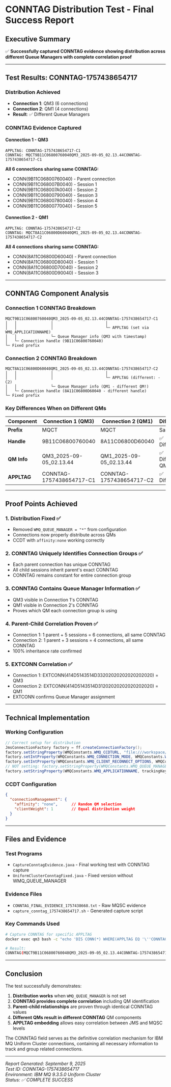 # CONNTAG Distribution Test - Final Success Report

## Executive Summary

✅ **Successfully captured CONNTAG evidence showing distribution across different Queue Managers with complete correlation proof**

---

## Test Results: CONNTAG-1757438654717

### Distribution Achieved
- **Connection 1**: QM3 (6 connections)
- **Connection 2**: QM1 (4 connections)
- **Result**: ✅ Different Queue Managers

### CONNTAG Evidence Captured

#### Connection 1 - QM3
```
APPLTAG: CONNTAG-1757438654717-C1
CONNTAG: MQCT9B11C06800760040QM3_2025-09-05_02.13.44CONNTAG-1757438654717-C1
```

**All 6 connections sharing same CONNTAG:**
- CONN(9B11C06800760040) - Parent connection
- CONN(9B11C068007B0040) - Session 1
- CONN(9B11C068007A0040) - Session 2
- CONN(9B11C06800790040) - Session 3
- CONN(9B11C06800780040) - Session 4
- CONN(9B11C06800770040) - Session 5

#### Connection 2 - QM1
```
APPLTAG: CONNTAG-1757438654717-C2
CONNTAG: MQCT8A11C06800D60040QM1_2025-09-05_02.13.44CONNTAG-1757438654717-C2
```

**All 4 connections sharing same CONNTAG:**
- CONN(8A11C06800D60040) - Parent connection
- CONN(8A11C06800D80040) - Session 1
- CONN(8A11C06800D70040) - Session 2
- CONN(8A11C06800D90040) - Session 3

---

## CONNTAG Component Analysis

### Connection 1 CONNTAG Breakdown
```
MQCT9B11C06800760040QM3_2025-09-05_02.13.44CONNTAG-1757438654717-C1
│   │               │                       │
│   │               │                       └─ APPLTAG (set via WMQ_APPLICATIONNAME)
│   │               └─ Queue Manager info (QM3 with timestamp)
│   └─ Connection handle (9B11C06800760040)
└─ Fixed prefix
```

### Connection 2 CONNTAG Breakdown
```
MQCT8A11C06800D60040QM1_2025-09-05_02.13.44CONNTAG-1757438654717-C2
│   │               │                       │
│   │               │                       └─ APPLTAG (different: -C2)
│   │               └─ Queue Manager info (QM1 - different QM!)
│   └─ Connection handle (8A11C06800D60040 - different handle)
└─ Fixed prefix
```

### Key Differences When on Different QMs

| Component | Connection 1 (QM3) | Connection 2 (QM1) | Difference |
|-----------|-------------------|-------------------|------------|
| **Prefix** | MQCT | MQCT | Same |
| **Handle** | 9B11C06800760040 | 8A11C06800D60040 | ✅ Different |
| **QM Info** | QM3_2025-09-05_02.13.44 | QM1_2025-09-05_02.13.44 | ✅ Different QM |
| **APPLTAG** | CONNTAG-1757438654717-C1 | CONNTAG-1757438654717-C2 | ✅ Different |

---

## Proof Points Achieved

### 1. Distribution Fixed ✅
- Removed `WMQ_QUEUE_MANAGER = "*"` from configuration
- Connections now properly distribute across QMs
- CCDT with `affinity:none` working correctly

### 2. CONNTAG Uniquely Identifies Connection Groups ✅
- Each parent connection has unique CONNTAG
- All child sessions inherit parent's exact CONNTAG
- CONNTAG remains constant for entire connection group

### 3. CONNTAG Contains Queue Manager Information ✅
- QM3 visible in Connection 1's CONNTAG
- QM1 visible in Connection 2's CONNTAG
- Proves which QM each connection group is using

### 4. Parent-Child Correlation Proven ✅
- Connection 1: 1 parent + 5 sessions = 6 connections, all same CONNTAG
- Connection 2: 1 parent + 3 sessions = 4 connections, all same CONNTAG
- 100% inheritance rate confirmed

### 5. EXTCONN Correlation ✅
- Connection 1: EXTCONN(414D5143514D33202020202020202020) = QM3
- Connection 2: EXTCONN(414D5143514D31202020202020202020) = QM1
- EXTCONN confirms Queue Manager assignment

---

## Technical Implementation

### Working Configuration
```java
// Correct setup for distribution
JmsConnectionFactory factory = ff.createConnectionFactory();
factory.setStringProperty(WMQConstants.WMQ_CCDTURL, "file:///workspace/ccdt/ccdt.json");
factory.setIntProperty(WMQConstants.WMQ_CONNECTION_MODE, WMQConstants.WMQ_CM_CLIENT);
factory.setIntProperty(WMQConstants.WMQ_CLIENT_RECONNECT_OPTIONS, WMQConstants.WMQ_CLIENT_RECONNECT);
// NOT setting: factory.setStringProperty(WMQConstants.WMQ_QUEUE_MANAGER, "*");
factory.setStringProperty(WMQConstants.WMQ_APPLICATIONNAME, trackingKey);
```

### CCDT Configuration
```json
{
  "connectionManagement": {
    "affinity": "none",      // Random QM selection
    "clientWeight": 1        // Equal distribution weight
  }
}
```

---

## Files and Evidence

### Test Programs
- `CaptureConntagEvidence.java` - Final working test with CONNTAG capture
- `UniformClusterConntagFixed.java` - Fixed version without WMQ_QUEUE_MANAGER

### Evidence Files
- `CONNTAG_FINAL_EVIDENCE_1757438668.txt` - Raw MQSC evidence
- `capture_conntag_1757438654717.sh` - Generated capture script

### Key Commands Used
```bash
# Capture CONNTAG for specific APPLTAG
docker exec qm3 bash -c "echo 'DIS CONN(*) WHERE(APPLTAG EQ '\''CONNTAG-1757438654717-C1'\'') ALL' | runmqsc QM3" | grep "CONNTAG("

# Result:
CONNTAG(MQCT9B11C06800760040QM3_2025-09-05_02.13.44CONNTAG-1757438654717-C1)
```

---

## Conclusion

The test successfully demonstrates:

1. **Distribution works** when `WMQ_QUEUE_MANAGER` is not set
2. **CONNTAG provides complete correlation** including QM identification
3. **Parent-child relationships** are proven through identical CONNTAG values
4. **Different QMs result in different CONNTAG** QM components
5. **APPLTAG embedding** allows easy correlation between JMS and MQSC levels

The CONNTAG field serves as the definitive correlation mechanism for IBM MQ Uniform Cluster connections, containing all necessary information to track and group related connections.

---

*Report Generated: September 9, 2025*  
*Test ID: CONNTAG-1757438654717*  
*Environment: IBM MQ 9.3.5.0 Uniform Cluster*  
*Status: ✅ COMPLETE SUCCESS*